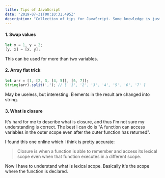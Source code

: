 ```yaml
---
title: Tips of JavaScript
date: "2019-07-31T00:10:31.495Z"
description: "Collection of tips for JavaScript. Some knowledge is just too short to be a blog, so they stay together."
---
```


#### 1. Swap values

```javascript
let x = 1, y = 2;
[y, x] = [x, y];
```
This can be used for more than two variables.

#### 2. Array flat trick

```javascript
let arr = [1, [2, 3, [4, 5]], [6, 7]];
String(arr).split(','); // [ '1', '2', '3', '4', '5', '6', '7' ]
```

May be useless, but interesting. Elements in the result are changed into string.


#### 3. What is closure

It's hard for me to describe what is closure, and thus I'm not sure my understanding is correct. The best I can do is "A function can access variables in the outer scope even after the outer function has returned".

I found this one online which I think is pretty accurate:

> Closure is when a function is able to remember and access its lexical scope even when that function executes in a different scope.

Now I have to understand what is lexical scope. Basically it's the scope where the function is declared.

